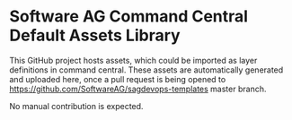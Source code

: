 # Software AG Command Central Default Assets Library

This GitHub project hosts assets, which could be imported as layer definitions in command central. These assets are automatically generated and uploaded here, once a pull request is being opened to
https://github.com/SoftwareAG/sagdevops-templates
master branch.

No manual contribution is expected.
